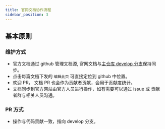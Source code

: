 ```yaml
---
title: 官网文档协作流程
sidebar_position: 3
---
```


## 基本原则

### 维护方式

- 官方文档通过 github 管理文档源, 官网文档与[主仓库 develop 分支](https://github.com/alibaba/lowcode-engine/tree/develop/docs)保持同步。
- 点击每篇文档下发的 `编辑此页` 可直接定位到 github 中位置。
- 欢迎 PR， 文档 PR 也会作为贡献者贡献，会用于贡献度统计。
- 文档同步到官方网站由官方人员进行操作，如有需要可以通过 issue 或 贡献者群与相关人员沟通。

### PR 方式

- 操作与代码贡献一致，指向 develop 分支。